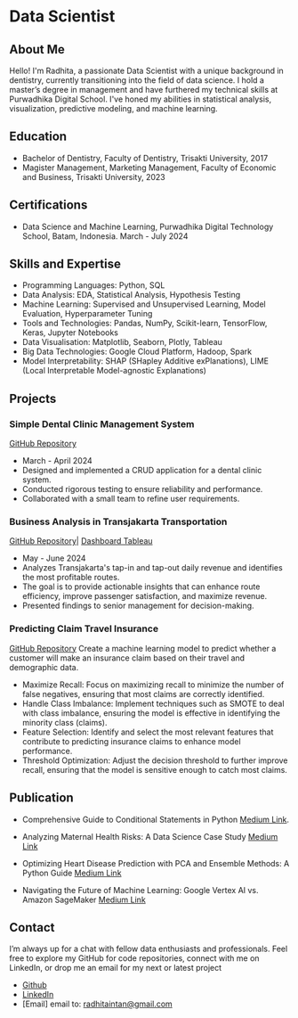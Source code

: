 # Data Scientist

## About Me

Hello! I'm Radhita, a passionate Data Scientist with a unique background in dentistry, currently transitioning into the field of data science. I hold a master’s degree in management and have furthered my technical skills at Purwadhika Digital School. I've honed my abilities in statistical analysis, visualization, predictive modeling, and machine learning.

## Education
- Bachelor of Dentistry, Faculty of Dentistry, Trisakti University, 2017
- Magister Management, Marketing Management, Faculty of Economic and Business, Trisakti University, 2023

## Certifications
- Data Science and Machine Learning, Purwadhika Digital Technology School, Batam, Indonesia. March - July 2024

## Skills and Expertise
- Programming Languages: Python, SQL
- Data Analysis: EDA, Statistical Analysis, Hypothesis Testing
- Machine Learning: Supervised and Unsupervised Learning, Model Evaluation, Hyperparameter Tuning
- Tools and Technologies: Pandas, NumPy, Scikit-learn, TensorFlow, Keras, Jupyter Notebooks
- Data Visualisation: Matplotlib, Seaborn, Plotly, Tableau
- Big Data Technologies: Google Cloud Platform, Hadoop, Spark
- Model Interpretability: SHAP (SHapley Additive exPlanations), LIME (Local Interpretable Model-agnostic Explanations)

## Projects

### Simple Dental Clinic Management System
[GitHub Repository](https://github.com/radhitaintan/dtids_purwadhika_capstone_1)
- March - April 2024
- Designed and implemented a CRUD application for a dental clinic system.
- Conducted rigorous testing to ensure reliability and performance.
- Collaborated with a small team to refine user requirements.

### Business Analysis in Transjakarta Transportation
[GitHub Repository](https://github.com/radhitaintan/dtids_purwadhika_capstone_2)| [Dashboard Tableau](https://public.tableau.com/app/profile/radhita.intan.anggraini/viz/DashboardTransjakarta_Capstone2/RevenueProfitableRute)
- May - June 2024
- Analyzes Transjakarta's tap-in and tap-out daily revenue and identifies the most profitable routes.
- The goal is to provide actionable insights that can enhance route efficiency, improve passenger satisfaction, and maximize revenue.
- Presented findings to senior management for decision-making.

### Predicting Claim Travel Insurance
[GitHub Repository](https://github.com/radhitaintan/dtids_purwadhika_capstone3_4)
Create a machine learning model to predict whether a customer will make an insurance claim based on their travel and demographic data.
- Maximize Recall: Focus on maximizing recall to minimize the number of false negatives, ensuring that most claims are correctly identified.
- Handle Class Imbalance: Implement techniques such as SMOTE to deal with class imbalance, ensuring the model is effective in identifying the minority class (claims).
- Feature Selection: Identify and select the most relevant features that contribute to predicting insurance claims to enhance model performance.
- Threshold Optimization: Adjust the decision threshold to further improve recall, ensuring that the model is sensitive enough to catch most claims.


## Publication
- Comprehensive Guide to Conditional Statements in Python
[Medium Link](https://medium.com/@radhitaintan/comprehensive-guide-to-conditional-statements-in-python-fd5565396b0c).

- Analyzing Maternal Health Risks: A Data Science Case Study
[Medium Link](https://medium.com/@radhitaintan/analyzing-maternal-health-risks-a-data-science-case-study-1ac08d8e093e)

- Optimizing Heart Disease Prediction with PCA and Ensemble Methods: A Python Guide
[Medium Link](https://medium.com/@radhitaintan/optimizing-heart-disease-prediction-with-pca-and-ensemble-methods-a-python-guide-e88dc1dc10f2)

- Navigating the Future of Machine Learning: Google Vertex AI vs. Amazon SageMaker
[Medium Link](https://medium.com/@radhitaintan/navigating-the-future-of-machine-learning-google-vertex-ai-vs-amazon-sagemaker-426a632fc205)

## Contact
I’m always up for a chat with fellow data enthusiasts and professionals. Feel free to explore my GitHub for code repositories, connect with me on LinkedIn, or drop me an email for my next or latest project
- [Github](https://github.com/radhitaintan)
- [LinkedIn](https://www.linkedin.com/in/radhita-intan-anggraini-a02648205)
- [Email] email to: radhitaintan@gmail.com


